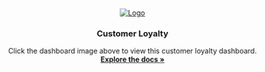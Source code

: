 <br />
<p align="center">
  <a href="https://us3.ca.analytics.ibm.com/bi/?perspective=dashboard&pathRef=.my_folders%2FCustomer%2BLoyalty%2BDashboard&action=view&mode=dashboard">
    <img src="https://cdn.prod.website-files.com/63ccf2f0ea97be12ead278ed/644a18b637053fa3709c5ba2_what-is-data-science.jpg" alt="Logo">
  </a>

  <h3 align="center">Customer Loyalty</h3>

  <p align="center">
    Click the dashboard image above to view this customer loyalty dashboard.
    <br />
    <a href="https://github.com/chestnut110/data-science"><strong>Explore the docs »</strong></a>
    <br />
    <br />

  </p>
</p>



